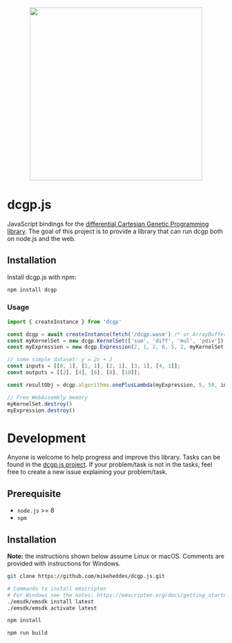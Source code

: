<h3 align="center">
  <img src="https://user-images.githubusercontent.com/26207957/53115725-3898d100-3547-11e9-8b6f-2666d16ef559.png" width="400px" />
</h3>

# dcgp.js
JavaScript bindings for the [differential Cartesian Genetic Programming library](https://github.com/darioizzo/dcgp). The goal of this project is to provide a library that can run dcgp both on node.js and the web.

## Installation

Install dcgp.js with npm:

```bash
npm install dcgp
```

### Usage
```js
import { createInstance } from 'dcgp'

const dcgp = await createInstance(fetch('/dcgp.wasm') /* or ArrayBuffer or WebAssembly.Module */);
const myKernelSet = new dcgp.KernelSet(['sum', 'diff', 'mul', 'pdiv']);
const myExpression = new dcgp.Expression(2, 1, 2, 6, 5, 2, myKernelSet, 5);

// some simple dataset: y = 2x + 2
const inputs = [[0, 1], [1, 1], [2, 1], [3, 1], [4, 1]];
const outputs = [[2], [4], [6], [8], [10]];

const resultObj = dcgp.algorithms.onePlusLambda(myExpression, 5, 50, inputs, outputs);

// Free WebAssembly memory
myKernelSet.destroy()
myExpression.destroy()
```

# Development
Anyone is welcome to help progress and improve this library. Tasks can be found in the [dcgp.js project](https://github.com/mikeheddes/dcgp.js/projects/1). If your problem/task is not in the tasks, feel free to create a new issue explaining your problem/task.

## Prerequisite
- `node.js` >= 8
- `npm`

## Installation

**Note:** the instructions shown below assume Linux or macOS. Comments are provided with instructions for Windows.

```bash
git clone https://github.com/mikeheddes/dcgp.js.git

# Commands to install emscripten
# For Windows see the notes: https://emscripten.org/docs/getting_started/downloads.html
./emsdk/emsdk install latest
./emsdk/emsdk activate latest

npm install

npm run build
```
